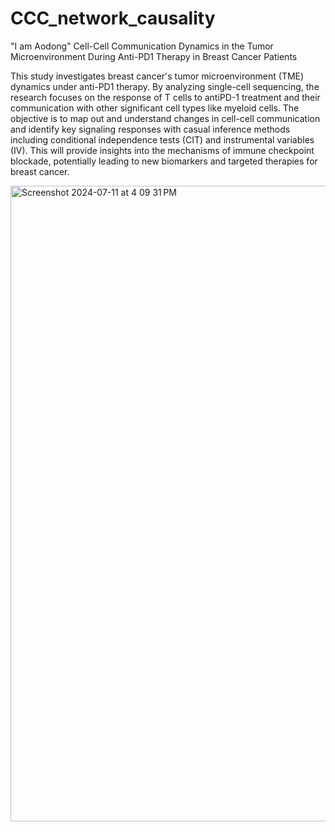 # CCC_network_causality
"I am Aodong" 
Cell-Cell Communication Dynamics in the Tumor Microenvironment During Anti-PD1 Therapy in Breast Cancer Patients

This study investigates breast cancer's tumor microenvironment (TME) dynamics under anti-PD1 therapy. By analyzing single-cell sequencing, the research focuses on the response of T cells to antiPD-1 treatment and their communication with other significant cell types like myeloid cells. The objective is to map out and understand changes in cell-cell communication and identify key signaling responses with casual inference methods including conditional independence tests (CIT) and instrumental variables (IV). This will provide insights into the mechanisms of immune checkpoint blockade, potentially leading to new biomarkers and targeted therapies for breast cancer.





<img width="1017" alt="Screenshot 2024-07-11 at 4 09 31 PM" src="https://github.com/user-attachments/assets/38d9c726-c2b7-453b-9e7c-f9a3868c40ad">
